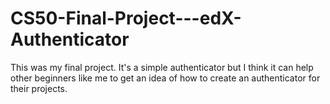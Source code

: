 # CS50-Final-Project---edX-Authenticator
This was my final project. It's a simple authenticator but I think it can help other beginners like me to get an idea of ​​how to create an authenticator for their projects.
